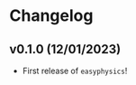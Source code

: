 # Changelog

<!--next-version-placeholder-->

## v0.1.0 (12/01/2023)

- First release of `easyphysics`!